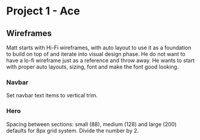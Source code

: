 # Project 1 - Ace

## Wireframes

Matt starts with Hi-Fi wireframes, with auto layout to use it as a foundation to build on top of and iterate into visual design phase. He do not want to have a lo-fi wireframe just as a reference and throw away. He wants to start with proper auto layouts, sizing, font and make the font good looking.

### Navbar
Set navbar text items to vertical trim.

### Hero

Spacing between sections: small (88), medium (128) and large (200) defaults for 8px grid system. Divide the number by 2.



